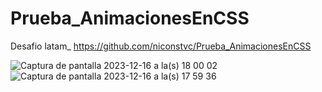 # Prueba_AnimacionesEnCSS
Desafio latam_
https://github.com/niconstvc/Prueba_AnimacionesEnCSS

![Captura de pantalla 2023-12-16 a la(s) 18 00 02](https://github.com/niconstvc/Prueba_AnimacionesEnCSS/assets/120123429/f1df814e-573f-4f63-963f-acdca56612af)
![Captura de pantalla 2023-12-16 a la(s) 17 59 36](https://github.com/niconstvc/Prueba_AnimacionesEnCSS/assets/120123429/e177f4fb-be80-43bc-b2f1-f5df11d66348)
